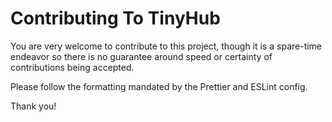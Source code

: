# Contributing To TinyHub

You are very welcome to contribute to this project, though it is a spare-time
endeavor so there is no guarantee around speed or certainty of contributions
being accepted.

Please follow the formatting mandated by the Prettier and ESLint config.

Thank you!
